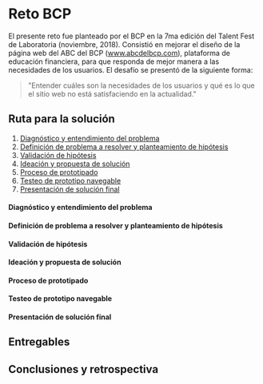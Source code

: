 # Reto BCP
El presente reto fue planteado por el BCP en la 7ma edición del Talent Fest de Laboratoria (noviembre, 2018). Consistió en mejorar el diseño de la página web del ABC del BCP (www.abcdelbcp.com), plataforma de educación financiera, para que responda de mejor manera a las necesidades de los usuarios. El desafío se presentó de la siguiente forma: 

> "Entender cuáles son la necesidades de los usuarios y qué es lo que el sitio web no está satisfaciendo en la actualidad."

## Ruta para la solución
1. [Diagnóstico y entendimiento del problema](#diagnóstico-y-entendimiento-del-problema)
2. [Definición de problema a resolver y planteamiento de hipótesis](#definición-de-problema-a-resolver-y-planteamiento-de-hipótesis) 
3. [Validación de hipótesis](#validación-de-hipótesis)  
4. [Ideación y propuesta de solución](#ideación-y-propuesta-de-solución)  
5. [Proceso de prototipado](#proceso-de-prototipado)  
6. [Testeo de prototipo navegable](#testeo-de-prototipo-navegable)  
7. [Presentación de solución final](#presentación-de-solución-final)  

#### Diagnóstico y entendimiento del problema
#### Definición de problema a resolver y planteamiento de hipótesis
#### Validación de hipótesis
#### Ideación y propuesta de solución
#### Proceso de prototipado
#### Testeo de prototipo navegable
#### Presentación de solución final

## Entregables

## Conclusiones y retrospectiva
